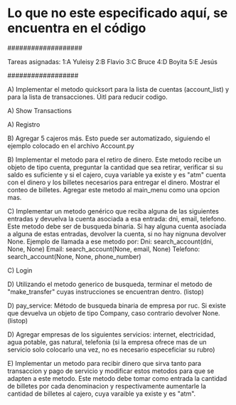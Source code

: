 
# Lo que no este especificado aquí, se encuentra en el código

###################

Tareas asignadas:
1:A Yuleisy
2:B Flavio
3:C Bruce
4:D Boyita
5:E Jesús 

##################

A) Implementar el metodo quicksort para la lista de cuentas (account_list) y para la lista de transacciones. Úitl para reducir codigo.

A) Show Transactions

A) Registro


B) Agregar 5 cajeros más. Esto puede ser automatizado, siguiendo el ejemplo colocado en el archivo Account.py

B) Implementar el metodo para el retiro de dinero. Este metodo recibe un objeto de tipo cuenta, preguntar la cantidad que sea retirar, verificar si su saldo es suficiente y si el cajero, cuya variable ya existe y es "atm" cuenta con el dinero y los billetes necesarios para entregar el dinero. Mostrar el conteo de billetes. Agregar este metodo al main_menu como una opcion mas.



C) Implementar un metodo genérico que reciba alguna de las siguientes entradas y devuelva la cuenta asociada a esa entrada: dni, email, telefono. Este metodo debe ser de busqueda binaria. Si hay alguna cuenta asociada a alguna de estas entradas, devolver la cuenta, si no hay nignuna devolver None. Ejemplo de llamada a ese metodo por:
Dni: search_account(dni, None, None)
Email: search_account(None, email, None)
Telefono: search_account(None, None, phone_number)

C) Login



D) Utilizando el metodo generico de busqueda, terminar el metodo de "make_transfer" cuyas instrucciones se encuentran dentro. (listop)

D) pay_service: Método de busqueda binaria de empresa  por ruc.  Si existe que devuelva un objeto de tipo Company, caso contrario devolver None. (listop)

D) Agregar empresas de los siguientes servicios: internet, electricidad, agua potable, gas natural, telefonia (si la empresa ofrece mas de un servicio solo colocarlo una vez, no es necesario especeficiar su rubro)


E) Implementar un metodo para recibir dinero que sirva tanto para transaccion y pago de servicio y modificar estos metodos para que se adapten a este metodo. Este metodo debe tomar como entrada la cantidad de billetes por cada denominacion y respectivamente aumentarle la cantidad de billetes al cajero, cuya varaible ya existe y es "atm".









